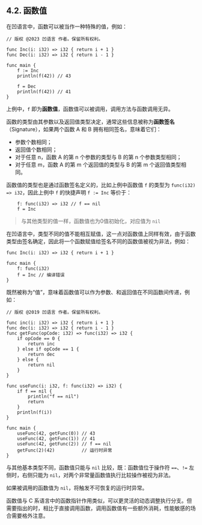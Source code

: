 ## 4.2. 函数值

在凹语言中，函数可以被当作一种特殊的值，例如：
```wa
// 版权 @2023 凹语言 作者。保留所有权利。

func Inc(i: i32) => i32 { return i + 1 }
func Dec(i: i32) => i32 { return i - 1 }

func main {
	f := Inc
    println(f(42)) // 43

    f = Dec
    println(f(42)) // 41
}
```

上例中，`f` 即为**函数值**，函数值可以被调用，调用方法与函数调用无异。

函数的类型由其参数以及返回值类型决定，通常这些信息被称为**函数签名**（Signature），如果两个函数 A 和 B 拥有相同签名，意味着它们：
- 参数个数相同；
- 返回值个数相同；
- 对于任意 n，函数 A 的第 n 个参数的类型与 B 的第 n 个参数类型相同；
- 对于任意 m，函数 A 的第 m 个返回值的类型与 B 的第 m 个返回值类型相同。

函数值的类型也是通过函数签名定义的，比如上例中函数值 `f` 的类型为 `func(i32) => i32`，因此上例中 `f` 的快捷声明 `f := Inc` 等价于：
```wa
    f: func(i32) => i32 // f == nil
    f = Inc
```

> 与其他类型的值一样，函数值也为0值初始化，对应值为 `nil`

在凹语言中，类型不同的值不能相互赋值，这一点对函数值上同样有效，由于函数类型由签名确定，因此将一个函数赋值给签名不同的函数值被视为非法，例如：
```wa
func Inc(i: i32) => i32 { return i + 1 }

func main {
	f: func(i32)
    f = Inc // 编译错误
}
```

既然被称为“值”，意味着函数值可以作为参数、和返回值在不同函数间传递，例如：
```wa
// 版权 @2019 凹语言 作者。保留所有权利。

func inc(i: i32) => i32 { return i + 1 }
func dec(i: i32) => i32 { return i - 1 }
func getFunc(opCode: i32) => func(i32) => i32 {
	if opCode == 0 {
		return inc
	} else if opCode == 1 {
		return dec
	} else {
		return nil
	}
}

func useFunc(i: i32, f: func(i32) => i32) {
	if f == nil {
		println("f == nil")
		return
	}
	println(f(i))
}

func main {
	useFunc(42, getFunc(0)) // 43
	useFunc(42, getFunc(1)) // 41
	useFunc(42, getFunc(2)) // f == nil
    getFunc(2)(42)          // 运行时异常
}
```

与其他基本类型不同，函数值只能与 `nil` 比较，既：函数值位于操作符 `==`、`!=` 左侧时，右侧只能为 `nil`，对两个非常量函数值执行比较操作被视为非法。

如果被调用的函数值为 `nil`，将触发不可恢复的运行时异常。

函数值与 C 系语言中的函数指针作用类似，可以更灵活的动态调整执行分支。但需要指出的时，相比于直接调用函数，调用函数值有一些额外消耗，性能敏感的场合需要格外注意。